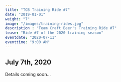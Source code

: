 ```yaml
---
title: "TCB Training Ride #7"
date: "2019-01-01"
weight: "7"
image: "/images/training-rides.jpg"
description : "Team Craft Beer's Training Ride #7"
tease: "Ride #7 of the 2020 training season" 
eventdate: "2020-07-11"
eventtime: "9:00 AM"
---
```


## July 7th, 2020

Details coming soon...
